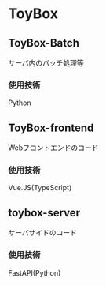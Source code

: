 # ToyBox
## ToyBox-Batch
サーバ内のバッチ処理等

### 使用技術
Python

## ToyBox-frontend
Webフロントエンドのコード

### 使用技術
Vue.JS(TypeScript)

## toybox-server
サーバサイドのコード

### 使用技術
FastAPI(Python)
